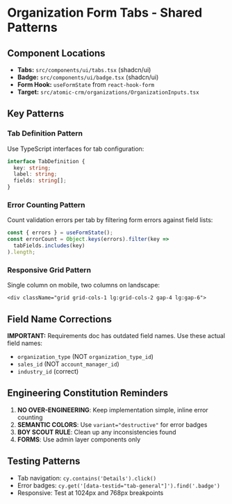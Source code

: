 # Organization Form Tabs - Shared Patterns

## Component Locations
- **Tabs:** `src/components/ui/tabs.tsx` (shadcn/ui)
- **Badge:** `src/components/ui/badge.tsx` (shadcn/ui)
- **Form Hook:** `useFormState` from `react-hook-form`
- **Target:** `src/atomic-crm/organizations/OrganizationInputs.tsx`

## Key Patterns

### Tab Definition Pattern
Use TypeScript interfaces for tab configuration:
```typescript
interface TabDefinition {
  key: string;
  label: string;
  fields: string[];
}
```

### Error Counting Pattern
Count validation errors per tab by filtering form errors against field lists:
```typescript
const { errors } = useFormState();
const errorCount = Object.keys(errors).filter(key =>
  tabFields.includes(key)
).length;
```

### Responsive Grid Pattern
Single column on mobile, two columns on landscape:
```tsx
<div className="grid grid-cols-1 lg:grid-cols-2 gap-4 lg:gap-6">
```

## Field Name Corrections
**IMPORTANT:** Requirements doc has outdated field names. Use these actual field names:
- `organization_type` (NOT `organization_type_id`)
- `sales_id` (NOT `account_manager_id`)
- `industry_id` (correct)

## Engineering Constitution Reminders
1. **NO OVER-ENGINEERING**: Keep implementation simple, inline error counting
2. **SEMANTIC COLORS**: Use `variant="destructive"` for error badges
3. **BOY SCOUT RULE**: Clean up any inconsistencies found
4. **FORMS**: Use admin layer components only

## Testing Patterns
- Tab navigation: `cy.contains('Details').click()`
- Error badges: `cy.get('[data-testid="tab-general"]').find('.badge')`
- Responsive: Test at 1024px and 768px breakpoints
